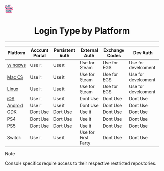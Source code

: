 <a href="/readme.md"><img src="/docs/images/PlayEveryWareLogo.gif" alt="README.md" width="5%"/></a>

# <div align="center">Login Type by Platform</div>
---


| Platform | Account Portal              | Persistent Auth | External Auth       | Exchange Codes | Dev Auth            |
|----------|-----------------------------|-----------------|---------------------|----------------|---------------------|
| [Windows](/docs/readme_login.md)             | Use it         | Use it          | Use for Steam       | Use for EGS    | Use for development |
| [Mac OS](/docs/readme_login.md)              | Use it         | Use it          | Use for Steam       | Use for EGS    | Use for development |
| [Linux](/docs/readme_login.md)               | Use it         | Use it          | Use for Steam       | Use for EGS    | Use for development |
| [iOS](/docs/readme_login.md)                 | Use it         | Use it          | Dont Use            | Dont Use       | Dont Use   |
| [Android](/docs/readme_login.md)             | Use it         | Use it          | Dont Use            | Dont Use       | Dont Use   |
| GDK            | Dont Use       | Dont Use        | Use it              | Dont Use       | Dont Use   |
| PS4            | Dont Use       | Dont Use        | Use it              | Dont Use       | Dont Use   |
| PS5            | Dont Use       | Dont Use        | Use it              | Dont Use       | Dont Use   |
| Switch  | Use it         | Use it          | Use for First Party | Dont Use       | Dont Use   |

> [!NOTE]
> Console specifics require access to their respective restricted repositories.